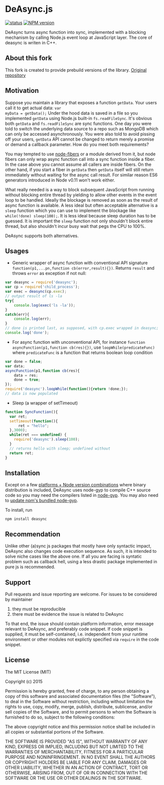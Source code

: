 DeAsync.js
=
[![status](https://github.com/Wandalen/wDeasync/workflows/publish/badge.svg)](https://github.com/Wandalen/wDeasync/actions?query=workflow%3Apublish) [![NPM version](http://img.shields.io/npm/v/deasync.svg)](https://www.npmjs.org/package/deasync)

DeAsync turns async function into sync, implemented with a blocking mechanism by calling Node.js event loop at JavaScript layer. The core of deasync is writen in C++.

## About this fork

This fork is created to provide prebuild versions of the library. [Original repository](https://github.com/abbr/deasync)

## Motivation

Suppose you maintain a library that exposes a function <code>getData</code>. Your users call it to get actual data:
<code>var myData = getData();</code>
Under the hood data is saved in a file so you implemented <code>getData</code> using Node.js built-in <code>fs.readFileSync</code>. It's obvious both <code>getData</code> and <code>fs.readFileSync</code> are sync functions. One day you were told to switch the underlying data source to a repo such as MongoDB which can only be accessed asynchronously. You were also told to avoid pissing off your users, <code>getData</code> API cannot be changed to return merely a promise or demand a callback parameter. How do you meet both requirements?

You may tempted to use [node-fibers](https://github.com/laverdet/node-fibers) or a module derived from it, but node fibers can only wrap async function call into a sync function inside a fiber. In the case above you cannot assume all  callers are inside fibers. On the other hand, if you start a fiber in `getData` then `getData` itself will still return immediately without waiting for the async call result. For similar reason ES6 generators introduced in Node v0.11 won't work either.

What really needed is a way to block subsequent JavaScript from running without blocking entire thread by yielding to allow other events in the event loop to be handled. Ideally the blockage is removed as soon as the result of async function is available. A less ideal but often acceptable alternative is a `sleep` function which you can use to implement the blockage like ```while(!done) sleep(100);```. It is less ideal because sleep duration has to be guessed. It is important the `sleep` function not only shouldn't block entire thread, but also shouldn't incur busy wait that pegs the CPU to 100%.
</small>

DeAsync supports both alternatives.



## Usages


* Generic wrapper of async function with conventional API signature `function(p1,...pn,function cb(error,result){})`. Returns `result` and throws `error` as exception if not null:

```javascript
var deasync = require('deasync');
var cp = require('child_process');
var exec = deasync(cp.exec);
// output result of ls -la
try{
    console.log(exec('ls -la'));
}
catch(err){
    console.log(err);
}
// done is printed last, as supposed, with cp.exec wrapped in deasync; first without.
console.log('done');
```

* For async function with unconventional API, for instance `function asyncFunction(p1,function cb(res){})`, use `loopWhile(predicateFunc)` where `predicateFunc` is a function that returns boolean loop condition

```javascript
var done = false;
var data;
asyncFunction(p1,function cb(res){
    data = res;
    done = true;
});
require('deasync').loopWhile(function(){return !done;});
// data is now populated
```

* Sleep (a wrapper of setTimeout)

```javascript
function SyncFunction(){
  var ret;
  setTimeout(function(){
      ret = "hello";
  },3000);
  while(ret === undefined) {
    require('deasync').sleep(100);
  }
  // returns hello with sleep; undefined without
  return ret;
}
```

## Installation
Except on a few [ platforms + Node version combinations](https://github.com/abbr/deasync-bin) where binary distribution is included, DeAsync uses node-gyp to compile C++ source code so you may need the compilers listed in [node-gyp](https://github.com/TooTallNate/node-gyp). You may also need to [update npm's bundled node-gyp](https://github.com/TooTallNate/node-gyp/wiki/Updating-npm's-bundled-node-gyp).

To install, run

```npm install deasync```


## Recommendation
Unlike other (a)sync js packages that mostly have only syntactic impact, DeAsync also changes code execution sequence. As such, it is intended to solve niche cases like the above one. If all you are facing is syntatic problem such as callback hell, using a less drastic package implemented in pure js is recommended.

## Support
Pull requests and issue reporting are welcome. For issues to be considered by maintainer
  1. they must be reproducible
  2. there must be evidence the issue is related to DeAsync

To that end, the issue should contain platform information, error message relevant to DeAsync, and preferably code snippet. If code snippet is supplied, it must be self-contained, i.e. independent from your runtime environment or other modules not explictly specified via `require` in the code snippet.

## License

The MIT License (MIT)

Copyright (c) 2015

Permission is hereby granted, free of charge, to any person obtaining a copy
of this software and associated documentation files (the "Software"), to deal
in the Software without restriction, including without limitation the rights
to use, copy, modify, merge, publish, distribute, sublicense, and/or sell
copies of the Software, and to permit persons to whom the Software is
furnished to do so, subject to the following conditions:

The above copyright notice and this permission notice shall be included in all
copies or substantial portions of the Software.

THE SOFTWARE IS PROVIDED "AS IS", WITHOUT WARRANTY OF ANY KIND, EXPRESS OR
IMPLIED, INCLUDING BUT NOT LIMITED TO THE WARRANTIES OF MERCHANTABILITY,
FITNESS FOR A PARTICULAR PURPOSE AND NONINFRINGEMENT. IN NO EVENT SHALL THE
AUTHORS OR COPYRIGHT HOLDERS BE LIABLE FOR ANY CLAIM, DAMAGES OR OTHER
LIABILITY, WHETHER IN AN ACTION OF CONTRACT, TORT OR OTHERWISE, ARISING FROM,
OUT OF OR IN CONNECTION WITH THE SOFTWARE OR THE USE OR OTHER DEALINGS IN THE
SOFTWARE.
